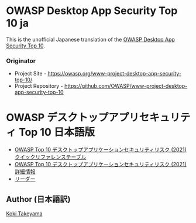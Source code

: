 # OWASP Desktop App Security Top 10 ja

This is the unofficial Japanese translation of the [OWASP Desktop App Security Top 10](https://owasp.org/www-project-desktop-app-security-top-10/).

### Originator

- Project Site - <https://owasp.org/www-project-desktop-app-security-top-10/>
- Project Repository - <https://github.com/OWASP/www-project-desktop-app-security-top-10>

# OWASP デスクトップアプリセキュリティ Top 10 日本語版

* [OWASP Top 10 デスクトップアプリケーションセキュリティリスク (2021) クイックリファレンステーブル](Document/index.md)
* [OWASP Top 10 デスクトップアプリケーションセキュリティリスク (2021) 詳細情報](Document/tab_detaileddescription.md)
* [リーダー](Document/leaders.md)

## Author (日本語訳)

[Koki Takeyama](https://github.com/coky-t)
